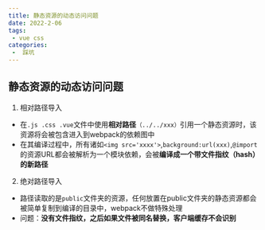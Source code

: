 ```yaml
---
title: 静态资源的动态访问问题
date: 2022-2-06
tags:
 - vue css
categories:
 -  踩坑
---     
```


## 静态资源的动态访问问题   

1. 相对路径导入   
  + 在`.js .css .vue`文件中使用**相对路径**`（../../xxx）`引用一个静态资源时，该资源将会被包含进入到webpack的依赖图中   
  + 在其编译过程中，所有诸如`<img src='xxxx'>`,`background:url(xxx)`,`@import`的资源URL都会被解析为一个模块依赖，会被**编译成一个带文件指纹（hash）的新路径**   
2. 绝对路径导入   
  + 路径读取的是`public`文件夹的资源，任何放置在public文件夹的静态资源都会被简单复制到编译的目录中，webpack不做特殊处理   
  + 问题：**没有文件指纹，之后如果文件被同名替换，客户端缓存不会识别**   